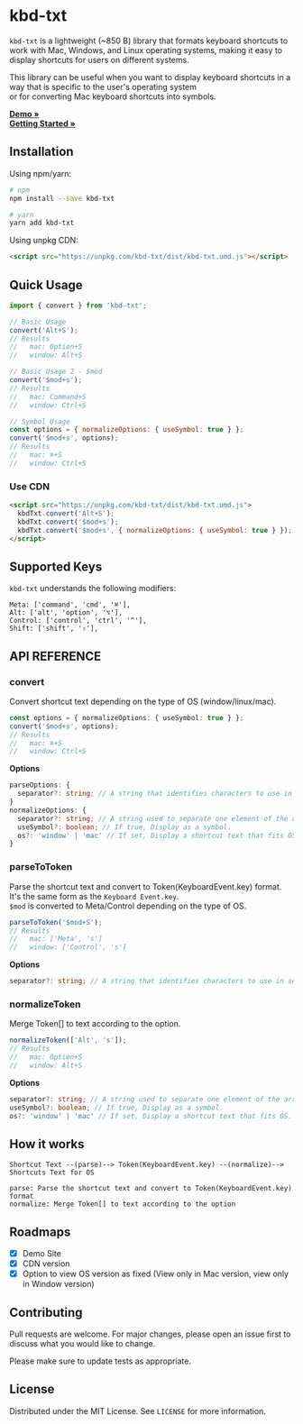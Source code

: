 # kbd-txt

`kbd-txt` is a lightweight (~850 B) library that formats keyboard shortcuts to work with Mac, Windows, and Linux operating systems, making it easy to display shortcuts for users on different systems.

This library can be useful when you want to display keyboard shortcuts in a way that is specific to the user's operating system  
or for converting Mac keyboard shortcuts into symbols.

**[Demo »](https://kbd-txt.minung.dev)**  
**[Getting Started »](https://kbd-txt.minung.dev/docs/getting-started/introduction)**

## Installation

Using npm/yarn:

```bash
# npm
npm install --save kbd-txt

# yarn
yarn add kbd-txt
```

Using unpkg CDN:

```html
<script src="https://unpkg.com/kbd-txt/dist/kbd-txt.umd.js"></script>
```

## Quick Usage

```js
import { convert } from 'kbd-txt';

// Basic Usage
convert('Alt+S');
// Results
//   mac: Option+S
//   window: Alt+S

// Basic Usage 2 - $mod
convert('$mod+s');
// Results
//   mac: Command+S
//   window: Ctrl+S

// Symbol Usage
const options = { normalizeOptions: { useSymbol: true } };
convert('$mod+s', options);
// Results
//   mac: ⌘+S
//   window: Ctrl+S
```

### Use CDN

```html
<script src="https://unpkg.com/kbd-txt/dist/kbd-txt.umd.js">
  kbdTxt.convert('Alt+S');
  kbdTxt.convert('$mod+s');
  kbdTxt.convert('$mod+s', { normalizeOptions: { useSymbol: true } });
</script>
```

## Supported Keys

`kbd-txt` understands the following modifiers:

```
Meta: ['command', 'cmd', '⌘'],
Alt: ['alt', 'option', '⌥'],
Control: ['control', 'ctrl', '^'],
Shift: ['shift', '⇧'],
```

## API REFERENCE

### convert

Convert shortcut text depending on the type of OS (window/linux/mac).

```ts
const options = { normalizeOptions: { useSymbol: true } };
convert('$mod+s', options);
// Results
//   mac: ⌘+S
//   window: Ctrl+S
```

**Options**

```ts
parseOptions: {
  separator?: string; // A string that identifies characters to use in separating the string.
}
normalizeOptions: {
  separator?: string; // A string used to separate one element of the array from the next in the resulting string.
  useSymbol?: boolean; // If true, Display as a symbol.
  os?: 'window' | 'mac' // If set, Display a shortcut text that fits OS.
}
```

### parseToToken

Parse the shortcut text and convert to Token(KeyboardEvent.key) format.  
It's the same form as the `Keyboard Event.key`.  
`$mod` is converted to Meta/Control depending on the type of OS.

```ts
parseToToken('$mod+S');
// Results
//   mac: ['Meta', 's']
//   window: ['Control', 's']
```

**Options**

```ts
separator?: string; // A string that identifies characters to use in separating the string.
```

### normalizeToken

Merge Token[] to text according to the option.

```ts
normalizeToken(['Alt', 's']);
// Results
//   mac: Option+S
//   window: Alt+S
```

**Options**

```ts
separator?: string; // A string used to separate one element of the array from the next in the resulting string.
useSymbol?: boolean; // If true, Display as a symbol.
os?: 'window' | 'mac' // If set, Display a shortcut text that fits OS.
```

## How it works

```
Shortcut Text --(parse)--> Token(KeyboardEvent.key) --(normalize)--> Shortcuts Text for OS

parse: Parse the shortcut text and convert to Token(KeyboardEvent.key) format
normalize: Merge Token[] to text according to the option
```

## Roadmaps

- [x] Demo Site
- [x] CDN version
- [x] Option to view OS version as fixed (View only in Mac version, view only in Window version)

## Contributing

Pull requests are welcome. For major changes, please open an issue first to discuss what you would like to change.

Please make sure to update tests as appropriate.

## License

Distributed under the MIT License. See `LICENSE` for more information.
